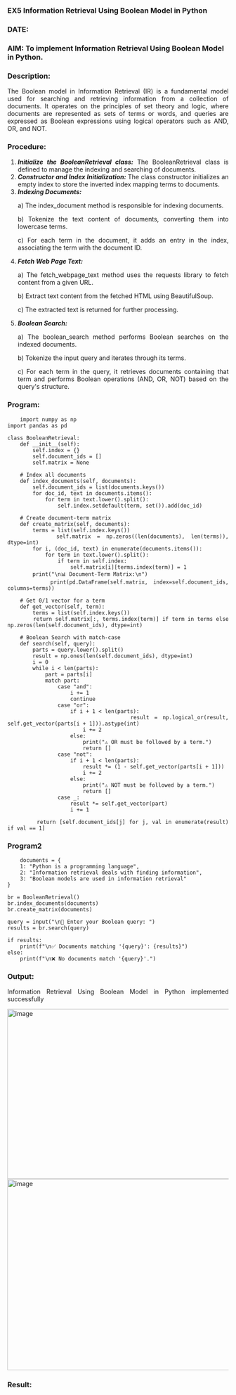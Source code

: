 ### EX5 Information Retrieval Using Boolean Model in Python
### DATE: 
### AIM: To implement Information Retrieval Using Boolean Model in Python.
### Description:
<div align = "justify">
The Boolean model in Information Retrieval (IR) is a fundamental model used for searching and retrieving information from a collection of documents. It operates on the principles of set theory and logic, where documents are represented as sets of terms or words, and queries are expressed as Boolean expressions using logical operators such as AND, OR, and NOT.
  
### Procedure:
1. ***Initialize the BooleanRetrieval class:*** The BooleanRetrieval class is defined to manage the indexing and searching of documents.
2. ***Constructor and Index Initialization:*** The class constructor initializes an empty index to store the inverted index mapping terms to documents.
3. ***Indexing Documents:***
    <p> a) The index_document method is responsible for indexing documents.
    <p> b) Tokenize the text content of documents, converting them into lowercase terms.
    <p> c) For each term in the document, it adds an entry in the index, associating the term with the document ID. </p>
4. ***Fetch Web Page Text:***
    <p>a) The fetch_webpage_text method uses the requests library to fetch content from a given URL.
    <p>b) Extract text content from the fetched HTML using BeautifulSoup.
    <p>c) The extracted text is returned for further processing.
5. ***Boolean Search:***
    <p>a) The boolean_search method performs Boolean searches on the indexed documents.
    <p>b) Tokenize the input query and iterates through its terms.
    <p>c) For each term in the query, it retrieves documents containing that term and performs Boolean operations (AND, OR, NOT) based on the query's structure.

### Program:
```
    import numpy as np
import pandas as pd

class BooleanRetrieval:
    def __init__(self):
        self.index = {}
        self.document_ids = []
        self.matrix = None

    # Index all documents
    def index_documents(self, documents):
        self.document_ids = list(documents.keys())
        for doc_id, text in documents.items():
            for term in text.lower().split():
                self.index.setdefault(term, set()).add(doc_id)

    # Create document-term matrix
    def create_matrix(self, documents):
        terms = list(self.index.keys())
        self.matrix = np.zeros((len(documents), len(terms)), dtype=int)
        for i, (doc_id, text) in enumerate(documents.items()):
            for term in text.lower().split():
                if term in self.index:
                    self.matrix[i][terms.index(term)] = 1
        print("\n📊 Document-Term Matrix:\n")
        print(pd.DataFrame(self.matrix, index=self.document_ids, columns=terms))

    # Get 0/1 vector for a term
    def get_vector(self, term):
        terms = list(self.index.keys())
        return self.matrix[:, terms.index(term)] if term in terms else np.zeros(len(self.document_ids), dtype=int)

    # Boolean Search with match-case
    def search(self, query):
        parts = query.lower().split()
        result = np.ones(len(self.document_ids), dtype=int)
        i = 0
        while i < len(parts):
            part = parts[i]
            match part:
                case "and":
                    i += 1
                    continue
                case "or":
                    if i + 1 < len(parts):
                        result = np.logical_or(result, self.get_vector(parts[i + 1])).astype(int)
                        i += 2
                    else:
                        print("⚠️ OR must be followed by a term.")
                        return []
                case "not":
                    if i + 1 < len(parts):
                        result *= (1 - self.get_vector(parts[i + 1]))
                        i += 2
                    else:
                        print("⚠️ NOT must be followed by a term.")
                        return []
                case _:
                    result *= self.get_vector(part)
                    i += 1

        return [self.document_ids[j] for j, val in enumerate(result) if val == 1]
```
### Program2

```
    documents = {
    1: "Python is a programming language",
    2: "Information retrieval deals with finding information",
    3: "Boolean models are used in information retrieval"
}

br = BooleanRetrieval()
br.index_documents(documents)
br.create_matrix(documents)

query = input("\n🔎 Enter your Boolean query: ")
results = br.search(query)

if results:
    print(f"\n✅ Documents matching '{query}': {results}")
else:
    print(f"\n❌ No documents match '{query}'.")

```

### Output:

Information Retrieval Using Boolean Model in Python implemented successfully

<img width="957" height="387" alt="image" src="https://github.com/user-attachments/assets/acb400c5-514b-4375-bd76-e95d50e1feb7" />
<img width="986" height="435" alt="image" src="https://github.com/user-attachments/assets/34263f94-4059-464a-b4ee-55cd08689339" />



### Result:

